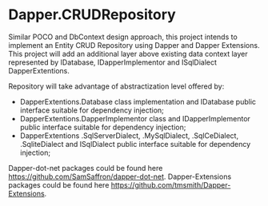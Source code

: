 Dapper.CRUDRepository
============

Similar POCO and DbContext design approach, this project intends to implement an Entity CRUD Repository using Dapper and Dapper Extensions.
This project will add an additional layer above existing data context layer represented by IDatabase, IDapperImplementor and ISqlDialect DapperExtentions.

Repository will take advantage of abstractization level offered by:
- DapperExtentions.Database class implementation and IDatabase public interface suitable for dependency injection;
- DapperExtentions.DapperImplementor class and IDapperImplementor public interface suitable for dependency injection;
- DapperExtentions .SqlServerDialect, .MySqlDialect, .SqlCeDialect, .SqliteDialect and ISqlDialect public interface suitable for dependency injection;

Dapper-dot-net packages could be found here https://github.com/SamSaffron/dapper-dot-net.
Dapper-Extensions packages could be found here https://github.com/tmsmith/Dapper-Extensions.


